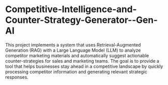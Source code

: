# Competitive-Intelligence-and-Counter-Strategy-Generator--Gen-AI
This project implements a system that uses Retrieval-Augmented Generation (RAG) with a Large Language Model (LLM) to analyze competitor marketing materials and automatically suggest actionable counter-strategies for sales and marketing teams. The goal is to provide a tool that helps businesses stay ahead in a competitive landscape by quickly processing competitor information and generating relevant strategic responses.
